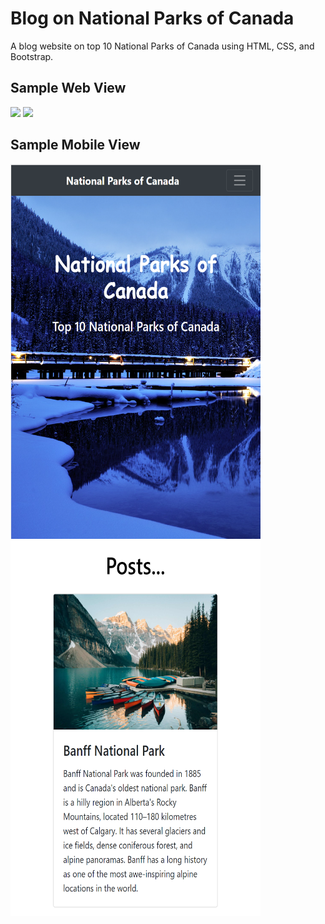 # Blog on National Parks of Canada

A blog website on top 10 National Parks of Canada using HTML, CSS, and Bootstrap. 

## Sample Web View
<img src="UI/1.PNG">
<img src="UI/2.PNG">


## Sample Mobile View
<img src="UI/3.PNG" width="400" height="600">
<img src="UI/4.PNG" width="400" height="600">
